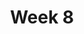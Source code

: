 ---
    title: Week 8
    weekNumber: 8
    days:
      - date: 2021-11-15
        events:
          "**LEC 22**{: .label .label-lecture } Normal Curve, Central Limit Theorem":
            "[CIT 13.3-13.4](https://inferentialthinking.com/chapters/14/3/SD_and_the_Normal_Curve.html)"
          "**DISC 8**{: .label .label-disc }":
      - date: 2021-11-16
        events:
          "**LAB 7**{: .label .label-lab }":
      - date: 2021-11-17
        events:
          "**LEC 23**{: .label .label-lecture } Central Limit Theorem, Normal Confidence Intervals":
            "[CIT 13.4-13.5](https://inferentialthinking.com/chapters/14/4/Central_Limit_Theorem.html)"
      - date: 2021-11-19
        events:
          "**LEC 24**{: .label .label-lecture } Experiment Design":
            "[CIT 14.6](https://inferentialthinking.com/chapters/14/6/Choosing_a_Sample_Size.html)"
      - date: 2021-11-20
        events:
          "**HW 6**{: .label .label-hw }":
---